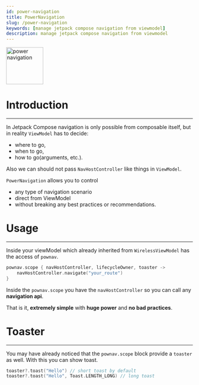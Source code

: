 ```yaml
---
id: power-navigation
title: PowerNavigation
slug: /power-navigation
keywords: [manage jetpack compose navigation from viewmodel]
description: manage jetpack compose navigation from viewmodel
---
```


<img src="/img/power_navigation_logo.png" alt="power navigation" width="100px"></img>

# Introduction
-----------------

In Jetpack Compose navigation is only possible from composable itself, but in reality `ViewModel` has to decide:
- where to go, 
- when to go, 
- how to go(arguments, etc.).

Also we can should not pass `NavHostController` like things in `ViewModel`.

`PowerNavigation` allows you to control 
- any type of navigation scenario
- direct from ViewModel 
- without breaking any best practices or recommendations.

# Usage
----------------

Inside your viewModel which already inherited from `WirelessViewModel` has the access of `pownav`.

```kotlin
pownav.scope { navHostController, lifecycleOwner, toaster ->
    navHostController.navigate("your_route")
}
```

Inside the `pownav.scope` you have the `navHostController` so you can call any **navigation api**.

That is it, **extremely simple** with **huge power** and **no bad practices**.

# Toaster
------------------

You may have already noticed that the `pownav.scope` block provide a `toaster` as well. With this you can show toast.

```kotlin
toaster?.toast("Hello") // short toast by default
toaster?.toast("Hello", Toast.LENGTH_LONG) // long toast
```